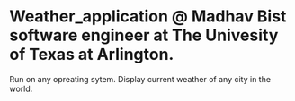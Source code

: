# Weather_application @ Madhav Bist software engineer at The Univesity of Texas at Arlington.
Run on any opreating sytem. Display current weather of any city in the world.
